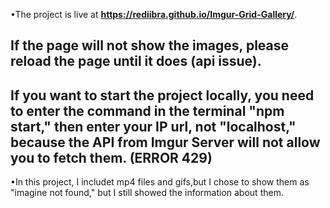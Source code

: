 •The project is live at __https://rediibra.github.io/Imgur-Grid-Gallery/__. <br>
## If the page will not show the images, please reload the page until it does (api issue).<br>

## If you want to start the project locally, you need to enter the command in the terminal "npm start," then enter your IP url, not "localhost," because the API from Imgur Server will not allow you to fetch them. (ERROR 429)<br>
•In this project, I includet mp4 files and gifs,but I chose to show them as "imagine not found," but I still showed the information about them.
